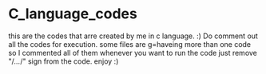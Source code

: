 # C_language_codes
this are the codes that arre created by me in c language. :)
Do comment out all the codes for execution.
some files are g=haveing more than one code so I commented all of them whenever you want to run the code just remove "/*...*/" sign from the code.
enjoy :)
